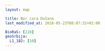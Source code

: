 ```yaml
---
layout: map

title: Bor cara Dušana
last_modified_at: 2018-05-23T08:07:32+02:00

BioRaS: [228]
geoSrbija:
  L1_182: [10]
---
```

